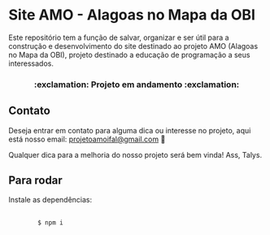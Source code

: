 # Site AMO - Alagoas no Mapa da OBI
Este repositório tem a função de salvar, organizar e ser útil para a construção e desenvolvimento do site destinado ao projeto AMO (Alagoas no Mapa da OBI), projeto destinado a educação de programação a seus interessados.

<h3 align="center">:exclamation: Projeto em andamento :exclamation:</h3>

## Contato
Deseja entrar em contato para alguma dica ou interesse no projeto, aqui está nosso email:
<a href="mailto:projetoamoifal@gmail.com">projetoamoifal@gmail.com :email:</a>

Qualquer dica para a melhoria do nosso projeto será bem vinda!
Ass, Talys.

## Para rodar
Instale as dependências: 
<pre>
    <code>
        $ npm i
    </code>
</pre>